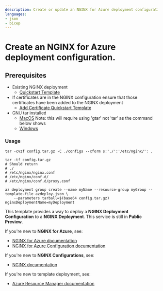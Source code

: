 ```yaml
---
description: Create or update an NGINX for Azure deployment configuration using multiple files in a resource group.
languages:
- json
- bicep
---
```


# Create an NGINX for Azure deployment configuration.

## Prerequisites
- Existing NGINX deployment
    - [Quickstart Template](../../deployments/create-or-update/README.md)
- If certificates are in the NGINX configuration ensure that those certificates have been added to the NGINX deployment
    - [Add Certificate Quickstart Template](../../certificates/create-or-update/README.md)
- GNU tar installed
    - [MacOS](https://formulae.brew.sh/formula/gnu-tar) Note: this will require using 'gtar' not 'tar' as the command below shows
    - [Windows](http://gnuwin32.sourceforge.net/packages/gtar.htm)

### Usage
```
tar -cvzf config.tar.gz -C ./configs --xform s:'./':'/etc/nginx/': .

tar -tf config.tar.gz
# Should return
# ./
# /etc/nginx/nginx.conf
# /etc/nginx/conf.d/
# /etc/nginx/conf.d/proxy.conf

az deployment group create --name myName --resource-group myGroup --template-file azdeploy.json \
    --parameters tarball=$(base64 config.tar.gz) nginxDeploymentName=myDeployment
```

This template provides a way to deploy a **NGINX Deployment Configuration** to a **NGINX Deployment**. This service is still in **Public Preview**.

If you're new to **NGINX for Azure**, see:

- [NGINX for Azure documentation](https://docs.nginx.com/nginx-for-azure/)
- [NGINX for Azure Configuration documentation](https://docs.nginx.com/nginx-for-azure/management/nginx-configuration/)

If you're new to **NGINX Configurations**, see:
- [NGINX documentation](https://nginx.org/en/docs/)

If you're new to template deployment, see:

- [Azure Resource Manager documentation](https://docs.microsoft.com/azure/azure-resource-manager/)
